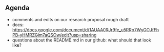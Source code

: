 ## Agenda
- comments and edits on our research proposal rough draft
- docs: https://docs.google.com/document/d/1AUAA0RJr9fe_u5RRp7WyGOJfFhPB-yHMRZGim7aQSOw/edit?usp=sharing
- questions about the README.md in our github: what should that look like?
